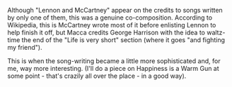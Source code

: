 Although "Lennon and McCartney" appear on the credits to songs written by only one of them, this was a genuine co-composition. According to Wikipedia, this is McCartney wrote most of it before enlisting Lennon to help finish it off, but Macca credits George Harrison with the idea to waltz-time the end of the "Life is very short" section (where it goes "and fighting my friend").

This is when the song-writing became a little more sophisticated and, for me, way more interesting.  (I'll do a piece on Happiness is a Warm Gun at some point - that's crazily all over the place - in a good way).
